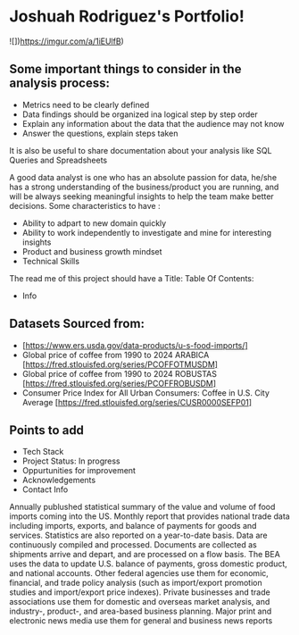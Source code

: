# Joshuah Rodriguez's Portfolio!
![])https://imgur.com/a/1iEUlfB)

## Some important things to consider in the analysis process: 
- Metrics need to be clearly defined
- Data findings should be organized ina logical step by step order
- Explain any information about the data that the audience may not know
- Answer the questions, explain steps taken 

It is also be useful to share documentation about your analysis like SQL Queries and Spreadsheets


A good data analyst is one who has an absolute passion for data, he/she has a strong understanding of the business/product you are running, and will be always seeking meaningful insights to help the team make better decisions.
Some characteristics to have :
- Ability to adpart to new domain quickly
- Ability to work independently to investigate and mine for interesting insights
- Product and business growth mindset
- Technical Skills

  
The read me of this project should have a 
Title: 
Table Of Contents: 
- Info
  
## Datasets Sourced from:
* [https://www.ers.usda.gov/data-products/u-s-food-imports/]
* Global price of coffee from 1990 to 2024 ARABICA [https://fred.stlouisfed.org/series/PCOFFOTMUSDM]
* Global price of coffee from 1990 to 2024 ROBUSTAS [https://fred.stlouisfed.org/series/PCOFFROBUSDM]
* Consumer Price Index for All Urban Consumers: Coffee in U.S. City Average [https://fred.stlouisfed.org/series/CUSR0000SEFP01]

## Points to add
- Tech Stack
- Project Status: In progress 
- Oppurtunities for improvement
- Acknowledgements
- Contact Info


  
Annually publushed statistical summary of the value and volume of food imports coming into the US. Monthly report that provides national trade data including imports, exports, and balance of payments for goods and services. Statistics are also reported on a year-to-date basis. Data are continuously compiled and processed. Documents are collected as shipments arrive and depart, and are processed on a flow basis. The BEA uses the data to update U.S. balance of payments, gross domestic product, and national accounts. Other federal agencies use them for economic, financial, and trade policy analysis (such as import/export promotion studies and import/export price indexes). Private businesses and trade associations use them for domestic and overseas market analysis, and industry-, product-, and area-based business planning. Major print and electronic news media use them for general and business news reports
